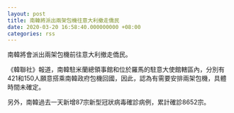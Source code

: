 ```yaml
---
layout: post
title: 南韓將派出兩架包機往意大利撤走僑民
date: 2020-03-20 16:58:40.000000000 +08:00
categories: rss
---
```


南韓將會派出兩架包機前往意大利撤走僑民。

《韓聯社》報道，南韓駐米蘭總領事館和位於羅馬的駐意大使館轄區內，分別有421和150人願意搭乘南韓政府包機回國，因此，認為有需要安排兩架包機，具體時間未確定。

另外，南韓過去一天新增87宗新型冠狀病毒確診病例，累計確診8652宗。
